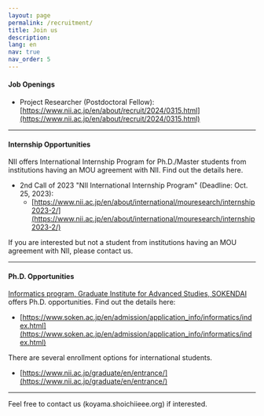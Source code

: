 ```yaml
---
layout: page
permalink: /recruitment/
title: Join us
description:
lang: en 
nav: true
nav_order: 5
---
```


#### Job Openings

- Project Researcher (Postdoctoral Fellow): [https://www.nii.ac.jp/en/about/recruit/2024/0315.html](https://www.nii.ac.jp/en/about/recruit/2024/0315.html)

---

#### Internship Opportunities

NII offers International Internship Program for Ph.D./Master students from institutions having an MOU agreement with NII. Find out the details here. 

- 2nd Call of 2023 "NII International Internship Program" (Deadline: Oct. 25, 2023):
    - [https://www.nii.ac.jp/en/about/international/mouresearch/internship2023-2/](https://www.nii.ac.jp/en/about/international/mouresearch/internship2023-2/)

If you are interested but not a student from institutions having an MOU agreement with NII, please contact us. 

---

#### Ph.D. Opportunities

[Informatics program, Graduate Institute for Advanced Studies, SOKENDAI](https://www.nii.ac.jp/graduate/en/) offers Ph.D. opportunities. Find out the details here:

- [https://www.soken.ac.jp/en/admission/application_info/informatics/index.html](https://www.soken.ac.jp/en/admission/application_info/informatics/index.html)

There are several enrollment options for international students.

- [https://www.nii.ac.jp/graduate/en/entrance/](https://www.nii.ac.jp/graduate/en/entrance/)

---

Feel free to contact us (koyama.shoichi<i class="fas fa-at"></i>ieee.org) if interested.

